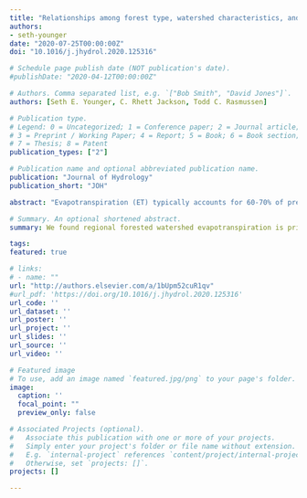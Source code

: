 ```yaml
---
title: "Relationships among forest type, watershed characteristics, and watershed ET in rural basins of the Southeastern US"
authors:
- seth-younger
date: "2020-07-25T00:00:00Z"
doi: "10.1016/j.jhydrol.2020.125316"

# Schedule page publish date (NOT publication's date).
#publishDate: "2020-04-12T00:00:00Z"

# Authors. Comma separated list, e.g. `["Bob Smith", "David Jones"]`.
authors: [Seth E. Younger, C. Rhett Jackson, Todd C. Rasmussen]

# Publication type.
# Legend: 0 = Uncategorized; 1 = Conference paper; 2 = Journal article;
# 3 = Preprint / Working Paper; 4 = Report; 5 = Book; 6 = Book section;
# 7 = Thesis; 8 = Patent
publication_types: ["2"]

# Publication name and optional abbreviated publication name.
publication: "Journal of Hydrology"
publication_short: "JOH"

abstract: "Evapotranspiration (ET) typically accounts for 60-70% of precipitation in rural basins of the Southeastern United States. Since 1930, substantial reforestation of former croplands has occurred in the Piedmont and Appalachian Highlands in this area, leading to an expected increase in ET and reduction in baseflow. This study examines relationships between basin vegetative cover, abiotic factors, and water-budget partitioning in 45 USGS-gaged rural basins in the Southeastern US. Data are for the 1982 -2014 water years with watersheds having ≥ 40% forest cover, crystalline-rock aquifers, minimal basin water export, and no large reservoirs. Long-term annual ET is calculated using the water-budget equation (ET=P-Q), which ranges from 641 to 971 mm/yr. (median 824). Vegetative cover and other basin variables are regressed against ET to quantify the effects of vegetative and forest types. Budyko analysis is employed to compare the watersheds and to evaluate factors affecting residuals. Regression analysis indicates that ET behavior is best explained by abiotic factors (i.e., precipitation and temperature) but forest-cover type also has some effect. Evergreen forest cover is less common than deciduous or mixed forest but has a positive relationship with ET, while deciduous and total forest have negative relationships with ET. Comparison of water-balance and Budyko-estimated ET indicates that deciduous and total forest are associated with negative residuals while evergreen is not significant. These results show that: forest cover effects on basin ET are complicated; forest-cover type is important for water-yield management in this region, and abiotic basin characteristics exert stronger control than forest cover on ET."

# Summary. An optional shortened abstract.
summary: We found regional forested watershed evapotranspiration is primarily controlled by abiotic factors, but forest type has some control on evapotranspiration and reduces watershed discharge.

tags:
featured: true

# links:
# - name: ""
url: "http://authors.elsevier.com/a/1bUpm52cuR1qv"
#url_pdf: 'https://doi.org/10.1016/j.jhydrol.2020.125316'
url_code: ''
url_dataset: ''
url_poster: ''
url_project: ''
url_slides: ''
url_source: ''
url_video: ''

# Featured image
# To use, add an image named `featured.jpg/png` to your page's folder. 
image:
  caption: ''
  focal_point: ""
  preview_only: false

# Associated Projects (optional).
#   Associate this publication with one or more of your projects.
#   Simply enter your project's folder or file name without extension.
#   E.g. `internal-project` references `content/project/internal-project/index.md`.
#   Otherwise, set `projects: []`.
projects: []

---
```

